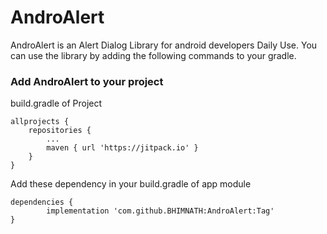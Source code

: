 # AndroAlert
AndroAlert is an Alert Dialog Library for android developers Daily Use. You can use the library by adding the following commands to your gradle. 


### Add AndroAlert to your project
build.gradle of Project

	allprojects {
		repositories {
			...
			maven { url 'https://jitpack.io' }
		}
	}
  
  Add these dependency in your build.gradle of app module
  
	dependencies {
	        implementation 'com.github.BHIMNATH:AndroAlert:Tag'
	}
